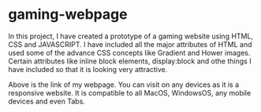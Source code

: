 # gaming-webpage
In this project, I have created a prototype of a gaming website using HTML, CSS and JAVASCRIPT. I have included all the major attributes of HTML and used some of the advance CSS concepts like Gradient and Hower images. Certain attributes like inline block elements, display:block and othe things I have included so that it is looking very attractive.



Above is the link of my webpage. You can visit on any devices as it is a responsive website. It is compatible to all MacOS, WindowsOS, any mobile devices and even Tabs.
